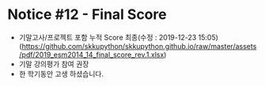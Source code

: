 # Notice #12 - Final Score
* 기말고사/프로젝트 포함 누적 Score 최종(수정 : 2019-12-23 15:05) (https://github.com/skkupython/skkupython.github.io/raw/master/assets/pdf/2019_esm2014_14_final_score_rev.1.xlsx)
* 기말 강의평가 참여 권장
* 한 학기동안 고생 하셨습니다.